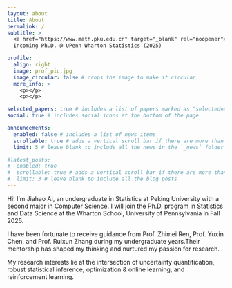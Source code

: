 ```yaml
---
layout: about
title: About
permalink: /
subtitle: >
  <a href="https://www.math.pku.edu.cn" target="_blank" rel="noopener">School of Mathematical Sciences, Peking University</a> ·
  Incoming Ph.D. @ UPenn Wharton Statistics (2025)

profile:
  align: right
  image: prof_pic.jpg
  image_circular: false # crops the image to make it circular
  more_info: >
    <p></p>
    <p></p>

selected_papers: true # includes a list of papers marked as "selected={true}"
social: true # includes social icons at the bottom of the page

announcements:
  enabled: false # includes a list of news items
  scrollable: true # adds a vertical scroll bar if there are more than 3 news items
  limit: 5 # leave blank to include all the news in the `_news` folder

#latest_posts:
#  enabled: true
#  scrollable: true # adds a vertical scroll bar if there are more than 3 new posts items
#  limit: 3 # leave blank to include all the blog posts
---
```


Hi! I’m Jiahao Ai, an undergraduate in Statistics at Peking University with a second major in Computer Science. I will join the Ph.D. program in Statistics and Data Science at the Wharton School, University of Pennsylvania in Fall 2025.

I have been fortunate to receive guidance from Prof. Zhimei Ren, Prof. Yuxin Chen, and Prof. Ruixun Zhang during my undergraduate years.Their mentorship has shaped my thinking and nurtured my passion for research.

My research interests lie at the intersection of uncertainty quantification, robust statistical inference, optimization & online learning, and reinforcement learning.
